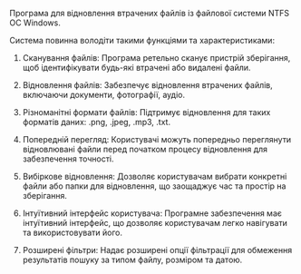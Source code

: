 Програма для відновлення втрачених файлів із файлової системи NTFS ОС Windows.

Система повинна володіти такими функціями та характеристиками:

1. Сканування файлів: Програма ретельно сканує пристрій зберігання, щоб ідентифікувати будь-які втрачені або видалені файли.

2. Відновлення файлів: Забезпечує відновлення втрачених файлів, включаючи документи, фотографії, аудіо.

3. Різноманітні формати файлів: Підтримує відновлення для таких форматів даних: .png, .jpeg, .mp3, .txt.

4. Попередній перегляд: Користувачі можуть попередньо переглянути відновлювані файли перед початком процесу відновлення для забезпечення точності.

5. Вибіркове відновлення: Дозволяє користувачам вибрати конкретні файли або папки для відновлення, що заощаджує час та простір на зберігання.

6. Інтуїтивний інтерфейс користувача: Програмне забезпечення має інтуїтивний інтерфейс, що дозволяє користувачам легко навігувати та використовувати його.

7. Розширені фільтри: Надає розширені опції фільтрації для обмеження результатів пошуку за типом файлу, розміром та датою.
